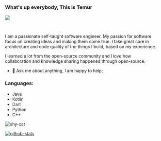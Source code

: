### What's up everybody, This is Temur
![][1]

<br />

I am a passionate self-taught software engineer. My passion for software focus on creating ideas and making them come true. I take great care in architecture and code quality of the things I build, based on my experience.

I learned a lot from the open-source community and I love how collaboration and knowledge sharing happened through open-source.

- 💬 Ask me about anything, I am happy to help;

### Languages:

* Java
* Kotlin
* Dart
* Python
* C++

![shy-cat][img1]


[![github-stats][img6]][7]

[1]: https://visitor-badge.glitch.me/badge?page_id=xaldarof.xaldarof
[7]: https://github.com/HopeQuotes/Quotes-App-
[img1]: https://media.giphy.com/media/kd9BlRovbPOykLBMqX/giphy.gif
[img6]: https://github-readme-stats.vercel.app/api/pin/?username=HopeQuotes&repo=Quotes-App-&title_color=ffffff&text_color=c9cacc&icon_color=0879BA&bg_color=1d1f21

